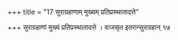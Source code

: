 +++
title = "17 सुराग्रहाणाम् मुख्यम् प्रतिप्रस्थातादत्ते"

+++
सुराग्रहाणां मुख्यं प्रतिप्रस्थातादत्ते । वाजसृत इतरान्सुराग्रहान् १७